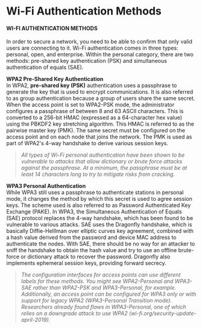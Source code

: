 # Wi-Fi Authentication Methods

#### WI-FI AUTHENTICATION METHODS

In order to secure a network, you need to be able to confirm that only valid users are connecting to it. Wi-Fi authentication comes in three types: personal, open, and enterprise. Within the personal category, there are two methods: pre-shared key authentication (PSK) and simultaneous authentication of equals (SAE).

**WPA2 Pre-Shared Key Authentication**  
In WPA2, **pre-shared key (PSK)** authentication uses a passphrase to generate the key that is used to encrypt communications. It is also referred to as group authentication because a group of users share the same secret. When the access point is set to WPA2-PSK mode, the administrator configures a passphrase of between 8 and 63 ASCII characters. This is converted to a 256-bit HMAC (expressed as a 64-character hex value) using the PBKDF2 key stretching algorithm. This HMAC is referred to as the pairwise master key (PMK). The same secret must be configured on the access point and on each node that joins the network. The PMK is used as part of WPA2's 4-way handshake to derive various session keys.

> _All types of Wi-Fi personal authentication have been shown to be vulnerable to attacks that allow dictionary or brute force attacks against the passphrase. At a minimum, the passphrase must be at least 14 characters long to try to mitigate risks from cracking._

**WPA3 Personal Authentication**  
While WPA3 still uses a passphrase to authenticate stations in personal mode, it changes the method by which this secret is used to agree session keys. The scheme used is also referred to as Password Authenticated Key Exchange (PAKE). In WPA3, the Simultaneous Authentication of Equals (SAE) protocol replaces the 4-way handshake, which has been found to be vulnerable to various attacks. SAE uses the Dragonfly handshake, which is basically Diffie-Helllman over elliptic curves key agreement, combined with a hash value derived from the password and device MAC address to authenticate the nodes. With SAE, there should be no way for an attacker to sniff the handshake to obtain the hash value and try to use an offline brute-force or dictionary attack to recover the password. Dragonfly also implements ephemeral session keys, providing forward secrecy.

> _The configuration interfaces for access points can use different labels for these methods. You might see WPA2-Personal and WPA3-SAE rather than WPA2-PSK and WPA3-Personal, for example. Additionally, an access point can be configured for WPA3 only or with support for legacy WPA2 (WPA3-Personal Transition mode). Researchers already found flaws in WPA3-Personal, one of which relies on a downgrade attack to use WPA2 (wi-fi.org/security-update-april-2019)._